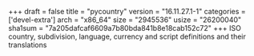+++
draft = false
title = "pycountry"
version = "16.11.27.1-1"
categories = ['devel-extra']
arch = "x86_64"
size = "2945536"
usize = "26200040"
sha1sum = "7a205dafcaf6609a7b80bda841b8e18cab152c72"
+++
ISO country, subdivision, language, currency and script definitions and their translations